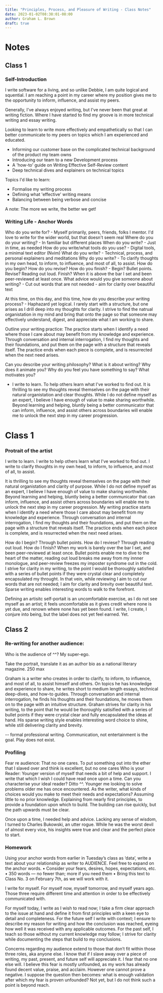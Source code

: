 ```yaml
---
title: "Principles, Process, and Pleasure of Writing - Class Notes"
date: 2023-01-02T08:38:01-08:00
author: Graham L. Brown
draft: true
---
```


# Notes

## Class 1

### Self-Introduction

I write software for a living, and so unlike Debbie, I am quite logical and squential. I am reaching a point in my career where my position gives me to the opportunity to inform, influence, and assist my peers.

Generally, I've always enjoyed writing, but I've never been that great at writing fiction. Where I have started to find my groove is in more technical writing and essay writing.

Looking to learn to write more effectively and empathetically so that I can better communicate to my peers on topics which I am experienced and educated.
 - Informing our customer base on the complicated technical background of the product my team owns
 - Introducing our team to a new Development process
 - A 'how-to' guide on Writing Effective Self-Review content
 - Deep technical dives and explainers on technical topics

 Topics I'd like to learn:
  - Formalise my writing process
  - Defining what 'effective' writing means
  - Balancing between being verbose and concise


 A note: The more we write, the better we get!


 ### Writing Life - Anchor Words

 Who do you write for? - Myself primarily, peers, friends, folks I mentor. I'd love to write for the wider world, but that doesn't seem real
 Where do you do your writing? - In familiar but different places
 When do you write? - Just in time, as needed
 How do you write/what tools do you use? - Digital tools, a minimal text editor (Nvim)
 What do you write? - Technical, process, and personal explainers and meditations
 Why do you write? - To clarify thoughts in my own head, to inform, to influence, and most of all, to assist.
 How do you begin? How do you revise? How do you finish? - Begin? Bullet points. Revise? Reading out loud. Finish? When it is above the bar I set and been peer-reviewed at least once.
 What advice would you give someone about writing? - Cut out words that are not needed - aim for clarity over beautiful text

 At this time, on this day, and this time, how do you describe your writing process? - Haphazard yet logical. I rarely start with a structure, but one arises as I drill deep into my thoughts for clarity. I strive to find the natrual organistation in my mind and bring that onto the page so that someone may effectively understand, digest, and appreciate what I am working to share. 

 Outline your writing practice:
    The practice starts when I identify a need where those I care about may benefit from my knowledge and experience. Through conversation and internal interrogation, I find my thoughts and their foundations, and put them on the page with a structure that reveals itself. The practice ends when each piece is complete, and is resurrected when the next need arises. 

Can you describe your writing philosophy? What is it about writing? Why does it animate you? Why do you feel you have something to say? What motivates you?
 - I write to learn. To help others learn what I've worked to find out. It is thrilling to see my thoughts reveal themselves on the page with their natural organistation and clear thoughts. While I do not define myself as an expert, I believe I have enough of value to make sharing worthwhile. Beyond learning and helping, bluntly being a better communicator that can inform, influence, and assist others across boundaries will enable me to unlock the next step in my career progression. 

# Class 1

### Protrait of the artist


 I write to learn. I write to help others learn what I've worked to find out. I write to clarify thoughts in my own head, to inform, to influence, and most of all, to assist.
 
 It is thrilling to see my thoughts reveal themselves on the page with their natural organistation and clarity of purpose. While I do not define myself as an expert, I believe I have enough of value to make sharing worthwhile. Beyond learning and helping, bluntly being a better communicator that can inform, influence, and assist others across boundaries will enable me to unlock the next step in my career progression.  My writing practice starts when I identify a need where those I care about may benefit from my knowledge and experience. Through conversation and internal interrogation, I find my thoughts and their foundations, and put them on the page with a structure that reveals itself. The practice ends when each piece is complete, and is resurrected when the next need arises. 

How do I begin? Through bullet points. How do I reviese? Through reading out loud. How do I finish? When my work is barely over the bar I set, and been peer-reviewed at least once. Bullet points enable me to dive to the heart of the matter, reading out loud breaks me away from my innner monologue, and peer-review freezes my imposter syndrome out in the cold. I strive for clarity in my writing, to the point I would be thoroughly satisfied with a series of bullet points if they were crystal clear and completely encapsulated my throught. In that vein, while reviewing I aim to cut our words that are not needed; I aim for clarity and brevity over beautiful text. Sparse writing enables interesting words to walk to the forefront.

Defining an artisitc self-portait is an uncomfortable exercise, as I do not see myself as an artist; it feels uncomfortable as it gives credit where none is yet due, and renown where none has yet been found. I write, I create, I conjure into being, but the label does not yet feel earned. Yet.

## Class 2

### Re-writing for another audience: 

Who is the audience of ^^? My super-ego.

Take the portrait, translate it as an author bio as a national literary magazine. 250 max

Graham is a writer who creates in order to clarify, to inform, to influence, and most of all, to assist himself and others. On topics he has knowledge and experience to share, he writes short to medium length essays, technical deep-dives, and how-to guides. Through conversation and internal interrogation, he finds his thoughts and their foundations, he moves them on to the page with an intuitive structure. Graham strives for clarity in his writing, to the point that he would be thoroughly satisified with a series of bullet points if they were crystal clear and fully encapsulated the ideas at hand. His sparse writing style enables interesting word choice to shine, while still delivering clarity and brevity.



-- formal professional writing. Communication, not entertainment is the goal. Play does not exist.

### Profiling

Fear re audience: That no one cares. To put something out into the ether that I slaved over and think is excellent, but no one cares
Who is your Reader: Younger version of myself that needs a bit of help and support. I write that which I wish I could have read once upon a time.
Can you characterise your ideal reader? Ditto ^^. Younger me looking to solve problems older me has once encountered.
As the writer, what kinds of choices would you make to meet their needs and expectations? Assuming little to no prior knowledge. Explaining from nearly first principles, to provide a foundation upon which to build. The building can rise quickly, but the path upwards must be clear.


Once upon a time, I needed help and advice. Lacking any sense of wisdom, I turned to Charles Bukowski, an utter rogue. While he was the worst devil of almost every vice, his insights were true and clear and the perfect place to start.

### Homework

Using your anchor words from earlier in Tuesday’s class as ‘data’, write a text about your relationship as writer to AUDIENCE. Feel free to expand on the anchor words.
• Consider your fears, desires, hopes, expectations, etc.
• 350 words — no fewer than; more if you need them
• Bring this text to Class No. 3 on February 7th, as we will work with it.

I write for myself. For myself now, myself tomorrow, and myself years ago. Those three require different time and attention in order to be effectively communicated with.

For myself today, I write as I wish to read now; I take a firm clear approach to the issue at hand and define it from first principles with a keen eye to detail and completeness. For the future self I write with context; I ensure to describe my reason for writing and how the conclusion was reached, eyeing how well it was received with any applicable outcomes. For the past self, I teach so those without my current knowledge may follow; I strive for clarity while documenting the steps that build to my conclusions.

Concerns regarding my audience extend to those that don’t fit within those three roles, aka anyone else. I know that if I slave away over a piece of writing, my past, present, and future self will appreciate it. I fear that no one else will. I believe this fear is mostly unfounded, as my work has already found decent value, praise, and acclaim. However one cannot prove a negative. I suppose the question then becomes: what is enough validation after which my fear is proven unfounded? Not yet, but I do not think such a point is beyond reach. 